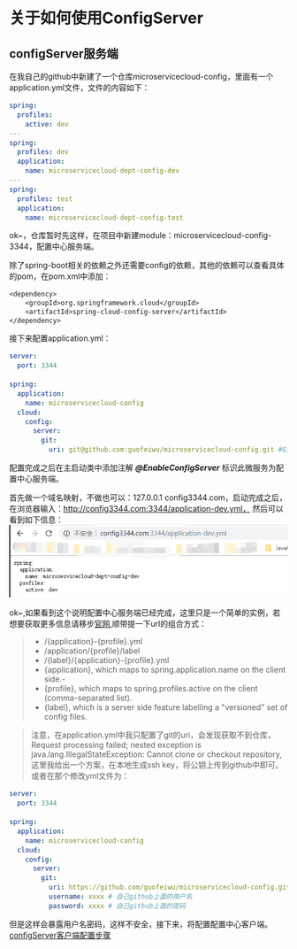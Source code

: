 # 关于如何使用ConfigServer
## configServer服务端

在我自己的github中新建了一个仓库microservicecloud-config，里面有一个application.yml文件，文件的内容如下：
```yaml
spring:
  profiles:
    active: dev
---
spring:
  profiles: dev
  application:
    name: microservicecloud-dept-config-dev
---
spring:
  profiles: test
  application:
    name: microservicecloud-dept-config-test
```
ok~，仓库暂时先这样，在项目中新建module：microservicecloud-config-3344，配置中心服务端。

除了spring-boot相关的依赖之外还需要config的依赖，其他的依赖可以查看具体的pom，在pom.xml中添加：
>   
    <dependency>
        <groupId>org.springframework.cloud</groupId>
        <artifactId>spring-cloud-config-server</artifactId>
    </dependency>
    
接下来配置application.yml：
```yaml
server:
  port: 3344

spring:
  application:
    name: microservicecloud-config
  cloud:
    config:
      server:
        git:
          uri: git@github.com:guofeiwu/microservicecloud-config.git #GitHub上面的git仓库名字
```

配置完成之后在主启动类中添加注解 **_@EnableConfigServer_** 标识此微服务为配置中心服务端。

首先做一个域名映射，不做也可以：127.0.0.1 config3344.com，启动完成之后，在浏览器输入：http://config3344.com:3344/application-dev.yml，
然后可以看到如下信息：
![结果图](https://github.com/guofeiwu/microservicecloud/blob/master/img/1.png)

ok~,如果看到这个说明配置中心服务端已经完成，这里只是一个简单的实例，若想要获取更多信息请移步[官网](https://cloud.spring.io/spring-cloud-static/Finchley.SR2/single/spring-cloud.html#_spring_cloud_config_server),顺带提一下url的组合方式：
> - /{application}-{profile}.yml
> - /application/{profile}/label
> - /{label}/{application}-{profile}.yml
> - {application}, which maps to spring.application.name on the client side.-
> - {profile}, which maps to spring.profiles.active on the client (comma-separated list).
> - {label}, which is a server side feature labelling a "versioned" set of config files.

> 注意，在application.yml中我只配置了git的uri，会发现获取不到仓库，Request processing failed; nested exception is java.lang.IllegalStateException: Cannot clone or checkout repository,这里我给出一个方案，在本地生成ssh key，将公钥上传到github中即可。或者在那个修改yml文件为：
```yaml
server:
  port: 3344

spring:
  application:
    name: microservicecloud-config
  cloud:
    config:
      server:
        git:
          uri: https://github.com/guofeiwu/microservicecloud-config.git #GitHub上面的git仓库名字
          username: xxxx # 自己github上面的用户名
          password: xxxx # 自己github上面的密码
```
但是这样会暴露用户名密码，这样不安全，接下来，将配置配置中心客户端。
[configServer客户端配置步骤](https://github.com/guofeiwu/microservicecloud/blob/master/article/configServer/2_config_client.md)

